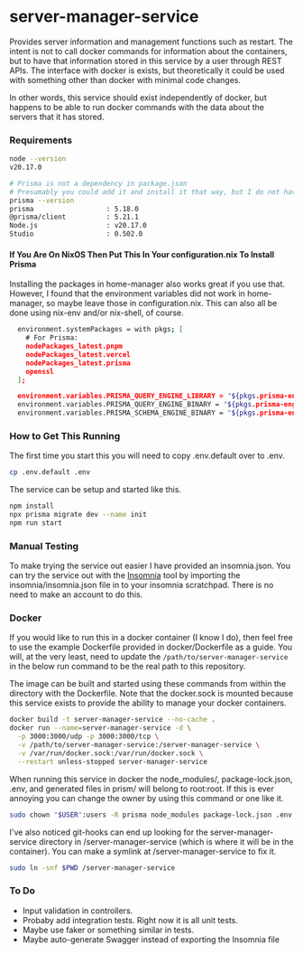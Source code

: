 # server-manager-service

Provides server information and management functions such as restart.
The intent is not to call docker commands for information about the containers, but to have that information stored in this service by a user through REST APIs.
The interface with docker is exists, but theoretically it could be used with something other than docker with minimal code changes.

In other words, this service should exist independently of docker, but happens to be able to run docker commands with the data about the servers that it has stored.

### Requirements

```sh
node --version
v20.17.0

# Prisma is not a dependency in package.json
# Presumably you could add it and install it that way, but I do not have instructions for that.
prisma --version
prisma                  : 5.18.0
@prisma/client          : 5.21.1
Node.js                 : v20.17.0
Studio                  : 0.502.0
```

#### If You Are On NixOS Then Put This In Your configuration.nix To Install Prisma

Installing the packages in home-manager also works great if you use that. However, I found that the environment variables did not work in home-manager, so maybe leave those in configuration.nix. This can also all be done using nix-env and/or nix-shell, of course.

```sh
  environment.systemPackages = with pkgs; [
    # For Prisma:
    nodePackages_latest.pnpm
    nodePackages_latest.vercel
    nodePackages_latest.prisma
    openssl
  ];

  environment.variables.PRISMA_QUERY_ENGINE_LIBRARY = "${pkgs.prisma-engines}/lib/libquery_engine.node";
  environment.variables.PRISMA_QUERY_ENGINE_BINARY = "${pkgs.prisma-engines}/bin/query-engine";
  environment.variables.PRISMA_SCHEMA_ENGINE_BINARY = "${pkgs.prisma-engines}/bin/schema-engine";
```

### How to Get This Running

The first time you start this you will need to copy .env.default over to .env.

```sh
cp .env.default .env
```

The service can be setup and started like this.

```sh
npm install
npx prisma migrate dev --name init
npm run start
```

### Manual Testing

To make trying the service out easier I have provided an insomnia.json. You can try the service out with the [Insomnia](https://insomnia.rest/) tool by importing the insomnia/insomnia.json file in to your insomnia scratchpad. There is no need to make an account to do this.

### Docker

If you would like to run this in a docker container (I know I do), then feel free to use the example Dockerfile provided in docker/Dockerfile as a guide. You will, at the very least, need to update the `/path/to/server-manager-service` in the below run command to be the real path to this repository.

The image can be built and started using these commands from within the directory with the Dockerfile. Note that the docker.sock is mounted because this service exists to provide the ability to manage your docker containers.

```sh
docker build -t server-manager-service --no-cache .
docker run --name=server-manager-service -d \
  -p 3000:3000/udp -p 3000:3000/tcp \
  -v /path/to/server-manager-service:/server-manager-service \
  -v /var/run/docker.sock:/var/run/docker.sock \
  --restart unless-stopped server-manager-service
```

When running this service in docker the node_modules/, package-lock.json, .env, and generated files in prism/ will belong to root:root. If this is ever annoying you can change the owner by using this command or one like it.

```sh
sudo chown "$USER":users -R prisma node_modules package-lock.json .env
```

I've also noticed git-hooks can end up looking for the server-manager-service directory in /server-manager-service (which is where it will be in the container). You can make a symlink at /server-manager-service to fix it.

```sh
sudo ln -snf $PWD /server-manager-service
```

### To Do

- Input validation in controllers.
- Probaby add integration tests. Right now it is all unit tests.
- Maybe use faker or something similar in tests.
- Maybe auto-generate Swagger instead of exporting the Insomnia file

